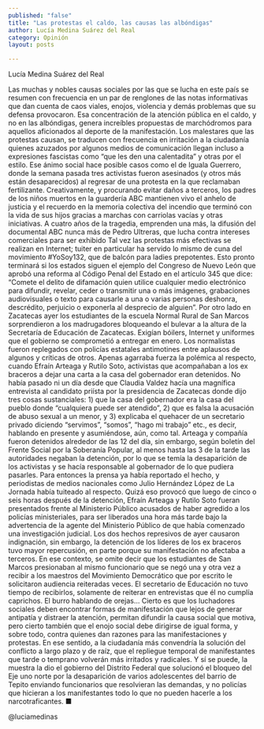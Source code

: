 ```yaml
---
published: "false"
title: "Las protestas el caldo, las causas las albóndigas"
author: Lucía Medina Suárez del Real
category: Opinión
layout: posts

---
```


Lucía Medina Suárez del Real

Las muchas y nobles causas sociales por las que se lucha en este país se resumen con frecuencia en un par de renglones de las notas informativas que dan cuenta de caos viales, enojos, violencia y demás problemas que su defensa provocaron. Esa concentración de la atención pública en el caldo, y no en las albóndigas, genera increíbles propuestas de marchódromos para aquellos aficionados al deporte de la manifestación. 
Los malestares que las protestas causan, se traducen con frecuencia en irritación a la ciudadanía quienes azuzados por algunos medios de comunicación llegan incluso a expresiones fascistas como “que les den una calentadita” y otras por el estilo. Ese ánimo social hace posible casos como el de Iguala Guerrero, donde la semana pasada tres activistas fueron asesinados (y otros más están desaparecidos) al regresar de una protesta en la que reclamaban fertilizante.
Creativamente, y procurando evitar daños a terceros, los padres de los niños muertos en la guardería ABC mantienen vivo el anhelo de justicia y el recuerdo en la memoria colectiva del incendio que terminó con la vida de sus hijos gracias a marchas con carriolas vacías y otras iniciativas. A cuatro años de la tragedia, emprenden una más, la difusión del documental ABC nunca más de Pedro Ultreras, que lucha contra intereses comerciales para ser exhibido 
Tal vez las protestas más efectivas se realizan en Internet; tuiter en particular ha servido lo mismo de cuna del movimiento #YoSoy132, que de balcón para ladies prepotentes. Esto pronto terminará si los estados siguen el ejemplo del Congreso de Nuevo León que aprobó una reforma al Código Penal del Estado en el artículo 345 que dice: “Comete el delito de difamación quien utilice cualquier medio electrónico para difundir, revelar, ceder o transmitir una o más imágenes, grabaciones audiovisuales o texto para causarle a una o varias personas deshonra, descrédito, perjuicio o exponerla al desprecio de alguien”.
Por otro lado en Zacatecas ayer los estudiantes de la escuela Normal Rural de San Marcos sorprendieron a los madrugadores bloqueando el bulevar a la altura de la Secretaría de Educación de Zacatecas. Exigían bóilers, Internet y uniformes que el gobierno se comprometió a entregar en enero. Los normalistas fueron replegados con policías estatales antimotines entre aplausos de algunos y críticas de otros.
Apenas agarraba fuerza la polémica al respecto, cuando Efraín Arteaga y Rutilo Soto, activistas que acompañaban a los ex braceros a dejar una carta a la casa del gobernador eran detenidos. No había pasado ni un día desde que Claudia Valdez hacía una magnífica entrevista al candidato priísta por la presidencia de Zacatecas donde dijo tres cosas sustanciales: 1) que la casa del gobernador era la casa del pueblo donde “cualquiera puede ser atendido”, 2) que es falsa la acusación de abuso sexual a un menor, y 3) explicaba el quehacer de un secretario privado diciendo “servimos”, “somos”, “hago mi trabajo” etc., es decir, hablando en presente y asumiéndose, aún, como tal.
Arteaga y compañía fueron detenidos alrededor de las 12 del día, sin embargo, según boletín del Frente Social por la Soberanía Popular, al menos hasta las 3 de la tarde las autoridades negaban la detención, por lo que se temía la desaparición de los activistas y se hacía responsable al gobernador de lo que pudiera pasarles. Para entonces la prensa ya había reportado el hecho, y periodistas de medios nacionales como Julio Hernández López de La Jornada había tuiteado al respecto. 
Quizá eso provocó que luego de cinco o seis horas después de la detención, Efraín Arteaga y Rutilo Soto fueran presentados frente al Ministerio Público acusados de haber agredido a los policías ministeriales, para ser liberados una hora más tarde bajo la advertencia de la agente del Ministerio Público de que había comenzado una investigación judicial.
Los dos hechos represivos de ayer causaron indignación, sin embargo, la detención de los líderes de los ex braceros tuvo mayor repercusión, en parte porque su manifestación no afectaba a terceros. En ese contexto, se omite decir que los estudiantes de San Marcos presionaban al mismo funcionario que se negó una y otra vez a recibir a los maestros del Movimiento Democrático que por escrito le solicitaron audiencia reiteradas veces. El secretario de Educación no tuvo tiempo de recibirlos, solamente de reiterar en entrevistas que él no cumplía caprichos. El burro hablando de orejas…
Cierto es que los luchadores sociales deben encontrar formas de manifestación que lejos de generar antipatía y distraer la atención, permitan difundir la causa social que motiva, pero cierto también que el enojo social debe dirigirse de igual forma, y sobre todo, contra quienes dan razones para las manifestaciones y protestas. En ese sentido, a la ciudadanía más convendría la solución del conflicto a largo plazo y de raíz, que el repliegue temporal de manifestantes que tarde o temprano volverán más irritados y radicales. Y sí se puede, la muestra la dio el gobierno del Distrito Federal que solucionó el bloqueo del Eje uno norte por la desaparición de varios adolescentes del barrio de Tepito enviando funcionarios que resolvieran las demandas, y no policías que hicieran a los manifestantes todo lo que no pueden hacerle a los narcotraficantes. ■

@luciamedinas 
